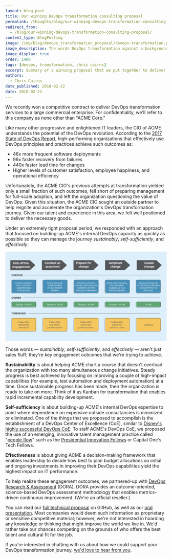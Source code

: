 ```yaml
---
layout: blog_post
title: Our winning DevOps transformation consulting proposal
permalink: /thoughts/blog/our-winning-devops-transformation-consulting-proposal/
redirect_from:
  - /blog/our-winning-devops-transformation-consulting-proposal/
content_type: BlogPosting
image: /img/blog/devops_transformation_proposal/devops-transformation.png
image_description: The words DevOps transformation against a background of arrows symbolizing progress.
image_display: true
order: 1400
tags: [devops, transformation, chris cairns]
excerpt: Summary of a winning proposal that we put together to deliver DevOps transformation services to a large commercial enterprise.
authors:
  - Chris Cairns
date_published: 2018-02-22
date: 2018-02-22
---
```


We recently won a competitive contract to deliver DevOps transformation services to a large commercial enterprise. For confidentiality, we'll refer to this company as none other than "ACME Corp."

Like many other progressive and enlightened IT leaders, the CIO of ACME understands the potential of the DevOps revolution. According to the <a href="https://puppet.com/resources/whitepaper/state-of-devops-report">2017 State of DevOps Report</a>, high-performing organizations that effectively use DevOps principles and practices achieve such outcomes as:

* 46x more frequent software deployments
* 96x faster recovery from failures
* 440x faster lead time for changes
* Higher levels of customer satisfaction, employee happiness, and operational efficiency

Unfortunately, the ACME CIO's previous attempts at transformation yielded only a small fraction of such outcomes, fell short of preparing management for full-scale adoption, and left the organization questioning the value of DevOps. Given this situation, the ACME CIO sought an outside partner to help reignite and accelerate the organization's DevOps transformation journey. Given our talent and experience in this area, we felt well positioned to deliver the necessary goods.

Under an extremely tight proposal period, we responded with an approach that focused on building-up ACME's internal DevOps capacity as quickly as possible so they can manage the journey *sustainably*, *self-sufficiently*, and *effectively*.

![Phases of the ACME engagement.](/img/blog/devops_transformation_proposal/acme-engagement-phases.svg)

Those words &mdash; *sustainably*, *self-sufficiently*, and *effectively* &mdash; aren't just sales fluff; they're key engagement outcomes that we're trying to achieve.

**Sustainability** is about helping ACME chart a course that doesn't overload the organization with too many simultaneous change initiatives. Steady progress is best achieved by focusing on improving a couple of high-impact capabilities (for example, test automation and deployment automation) at a time. Once sustainable progress has been made, then the organization is ready to take on more. Think of it as Kanban for transformation that enables rapid incremental capability development.

**Self-sufficiency** is about building-up ACME's internal DevOps expertise to point where dependence on expensive outside consultancies is minimized or eliminated. One of the things that we proposed to accomplish is the establishment of a DevOps Center of Excellence (CoE), similar to <a href="https://thenewstack.io/magic-behind-disney-devops-experience/">Disney's highly successful DevOps CoE</a>. To staff ACME's DevOps CoE, we proposed the use of an emerging, innovative talent management practice called "<a href="https://blog.codingitforward.com/people-flow-in-action-coding-it-forward-d9e94d1d0ff9">people flow</a>" such as the <a href="https://presidentialinnovationfellows.gov/">Presidential Innovation Fellows</a> or Capital One's Tech Fellows.

**Effectiveness** is about giving ACME a decision-making framework that enables leadership to decide how best to plan budget allocations so initial and ongoing investments in improving their DevOps capabilities yield the highest impact on IT performance.

To help realize these engagement outcomes, we partnered-up with <a href="https://devops-research.com/">DevOps Research & Assessment</a> (DORA). DORA provides an outcome-oriented, science-based DevOps assessment methodology that enables metrics-driven continuous improvement. (We're an official reseller.)

You can read our <a href="https://github.com/skylight-hq/devops-transformation-consulting-proposal/blob/master/Skylight%20-%20ACME%20Corp%20-%20DevOps%20Transformation%20Consulting%20-%20Technical%20Proposal.pdf">full technical proposal</a> on GitHub, as well as our <a href="https://github.com/skylight-hq/devops-transformation-consulting-proposal/blob/master/Skylight%20-%20ACME%20Corp%20-%20DevOps%20Transformation%20Consulting%20-%20Oral%20Presentation%20Slide%20Deck.pdf">oral presentation</a>. Most companies would deem such information as proprietary or sensitive competitive material; however, we're not interested in hoarding any knowledge or thinking that might improve the world we live in. We'd rather take our chances competing on the grounds of who offers the best talent and cultural fit for the job.

If you're interested in chatting with us about how we could support your DevOps transformation journey, [we'd love to hear from you](/connect/contact/).
